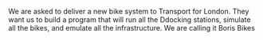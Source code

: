 We are asked to deliver a new bike system to Transport for London. They want us to build a program that will run all the Ddocking stations, simulate all the bikes, and emulate all the infrastructure. We are calling it Boris Bikes
